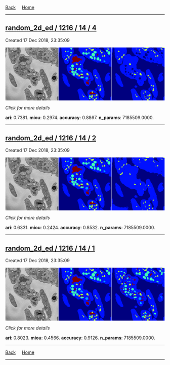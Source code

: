 
[Back](..)&nbsp;&nbsp;&nbsp;&nbsp;&nbsp;[Home](https://leapmanlab.github.io/snapshots)

---

<div class="summary"><a href="4"><h2>random_2d_ed / 1216 / 14 / 4</h2></a><p>Created 17 Dec 2018, 23:35:09
</p><a href="4"><img src="4/media/summary.png" align="center"></a><p>
<i>Click for more details</i>
</p></div>

**ari**: 0.7381. **miou**: 0.2974. **accuracy**: 0.8867. **n_params**: 7185509.0000. 

---

<div class="summary"><a href="2"><h2>random_2d_ed / 1216 / 14 / 2</h2></a><p>Created 17 Dec 2018, 23:35:09
</p><a href="2"><img src="2/media/summary.png" align="center"></a><p>
<i>Click for more details</i>
</p></div>

**ari**: 0.6331. **miou**: 0.2424. **accuracy**: 0.8532. **n_params**: 7185509.0000. 

---

<div class="summary"><a href="1"><h2>random_2d_ed / 1216 / 14 / 1</h2></a><p>Created 17 Dec 2018, 23:35:09
</p><a href="1"><img src="1/media/summary.png" align="center"></a><p>
<i>Click for more details</i>
</p></div>

**ari**: 0.8023. **miou**: 0.4566. **accuracy**: 0.9126. **n_params**: 7185509.0000. 

---

[Back](..)&nbsp;&nbsp;&nbsp;&nbsp;&nbsp;[Home](https://leapmanlab.github.io/snapshots)

---